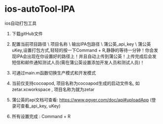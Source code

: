 # ios-autoTool-IPA
ios自动打包工具

1. 下载gitHub文件

2. 配置当前项目路径 \ 项目名称 \ 输出IPA包路径 \ 蒲公英_api_key \ 蒲公英uKey,设置打包方式,轻轻的按一下Command + R,静静的等待一分钟！你会发现IPA会出现在你设置好的路径上！并且自动上传到蒲公英！上传完成后会发短信和邮件通知测试人员(需在蒲公英设置添加开发人员和测试人员)！

3. 可通过main.m函数切换生产模式和开发模式

4. 当前仅支持cocoapod, 项目名称为cocoapod生成的启动文件名, 如zetar.xcworkspace , 项目名称为就为zetar

5. 蒲公英的api文档可查看: https://www.pgyer.com/doc/api#uploadApp (登录可查看_api_key, uKey)

6. 所有设置完成 : Command + R

